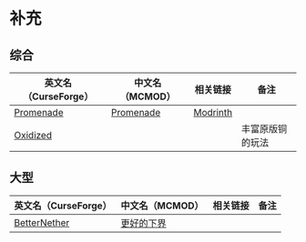 # 补充

## 综合

| 英文名（CurseForge）                                                | 中文名（MCMOD）                                   | 相关链接                                       | 备注             |
| ------------------------------------------------------------------- | ------------------------------------------------- | ---------------------------------------------- | ---------------- |
| [Promenade](https://www.curseforge.com/minecraft/mc-mods/promenade) | [Promenade](https://www.mcmod.cn/class/5300.html) | [Modrinth](https://modrinth.com/mod/promenade) |                  |
| [Oxidized](https://www.curseforge.com/minecraft/mc-mods/oxidized)   |                                                   |                                                | 丰富原版铜的玩法 |

## 大型

| 英文名（CurseForge）                                                      | 中文名（MCMOD）                                    | 相关链接 | 备注 |
| ------------------------------------------------------------------------- | -------------------------------------------------- | -------- | ---- |
| [BetterNether](https://www.curseforge.com/minecraft/mc-mods/betternether) | [更好的下界](https://www.mcmod.cn/class/1579.html) |          |      |
